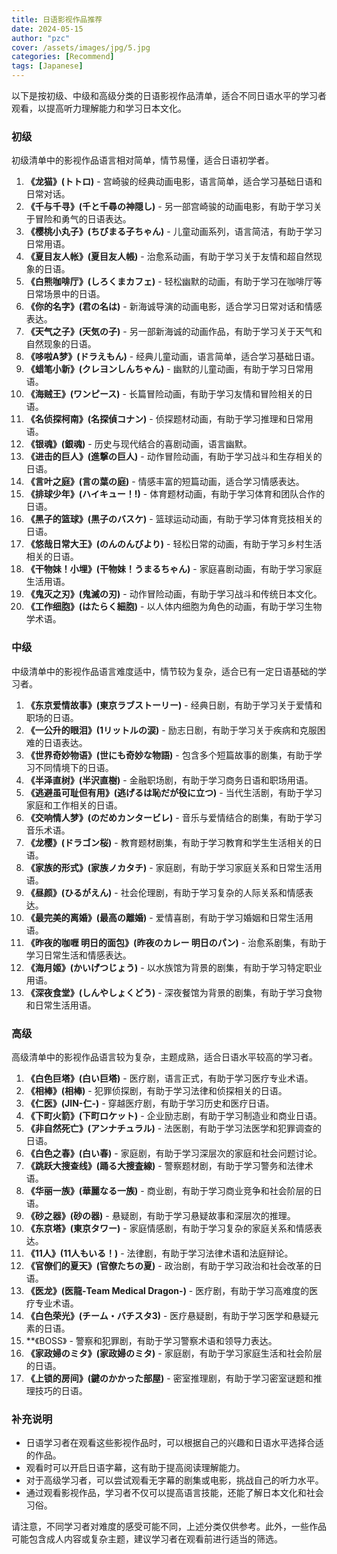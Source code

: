 ```yaml
---
title: 日语影视作品推荐
date: 2024-05-15
author: "pzc"
cover: /assets/images/jpg/5.jpg
categories: [Recommend]
tags: [Japanese]
---
```

以下是按初级、中级和高级分类的日语影视作品清单，适合不同日语水平的学习者观看，以提高听力理解能力和学习日本文化。

### 初级
初级清单中的影视作品语言相对简单，情节易懂，适合日语初学者。

1. **《龙猫》(トトロ)** - 宫崎骏的经典动画电影，语言简单，适合学习基础日语和日常对话。
2. **《千与千寻》(千と千尋の神隠し)** - 另一部宫崎骏的动画电影，有助于学习关于冒险和勇气的日语表达。
3. **《樱桃小丸子》(ちびまる子ちゃん)** - 儿童动画系列，语言简洁，有助于学习日常用语。
4. **《夏目友人帐》(夏目友人帳)** - 治愈系动画，有助于学习关于友情和超自然现象的日语。
5. **《白熊咖啡厅》(しろくまカフェ)** - 轻松幽默的动画，有助于学习在咖啡厅等日常场景中的日语。
6. **《你的名字》(君の名は)** - 新海诚导演的动画电影，适合学习日常对话和情感表达。
7. **《天气之子》(天気の子)** - 另一部新海诚的动画作品，有助于学习关于天气和自然现象的日语。
8. **《哆啦A梦》(ドラえもん)** - 经典儿童动画，语言简单，适合学习基础日语。
9. **《蜡笔小新》(クレヨンしんちゃん)** - 幽默的儿童动画，有助于学习日常用语。
10. **《海贼王》(ワンピース)** - 长篇冒险动画，有助于学习友情和冒险相关的日语。
11. **《名侦探柯南》(名探偵コナン)** - 侦探题材动画，有助于学习推理和日常用语。
12. **《银魂》(銀魂)** - 历史与现代结合的喜剧动画，语言幽默。
13. **《进击的巨人》(進撃の巨人)** - 动作冒险动画，有助于学习战斗和生存相关的日语。
14. **《言叶之庭》(言の葉の庭)** - 情感丰富的短篇动画，适合学习情感表达。
15. **《排球少年》(ハイキュー！!)** - 体育题材动画，有助于学习体育和团队合作的日语。
16. **《黑子的篮球》(黒子のバスケ)** - 篮球运动动画，有助于学习体育竞技相关的日语。
17. **《悠哉日常大王》(のんのんびより)** - 轻松日常的动画，有助于学习乡村生活相关的日语。
18. **《干物妹！小埋》(干物妹！うまるちゃん)** - 家庭喜剧动画，有助于学习家庭生活用语。
19. **《鬼灭之刃》(鬼滅の刃)** - 动作冒险动画，有助于学习战斗和传统日本文化。
20. **《工作细胞》(はたらく細胞)** - 以人体内细胞为角色的动画，有助于学习生物学术语。

### 中级
中级清单中的影视作品语言难度适中，情节较为复杂，适合已有一定日语基础的学习者。

1. **《东京爱情故事》(東京ラブストーリー)** - 经典日剧，有助于学习关于爱情和职场的日语。
2. **《一公升的眼泪》(1リットルの涙)** - 励志日剧，有助于学习关于疾病和克服困难的日语表达。
3. **《世界奇妙物语》(世にも奇妙な物語)** - 包含多个短篇故事的剧集，有助于学习不同情境下的日语。
4. **《半泽直树》(半沢直樹)** - 金融职场剧，有助于学习商务日语和职场用语。
5. **《逃避虽可耻但有用》(逃げるは恥だが役に立つ)** - 当代生活剧，有助于学习家庭和工作相关的日语。
7. **《交响情人梦》(のだめカンタービレ)** - 音乐与爱情结合的剧集，有助于学习音乐术语。
8. **《龙樱》(ドラゴン桜)** - 教育题材剧集，有助于学习教育和学生生活相关的日语。
9. **《家族的形式》(家族ノカタチ)** - 家庭剧，有助于学习家庭关系和日常生活用语。
10. **《昼颜》(ひるがえん)** - 社会伦理剧，有助于学习复杂的人际关系和情感表达。
11. **《最完美的离婚》(最高の離婚)** - 爱情喜剧，有助于学习婚姻和日常生活用语。
12. **《昨夜的咖喱 明日的面包》(昨夜のカレー 明日のパン)** - 治愈系剧集，有助于学习日常生活和情感表达。
13. **《海月姬》(かいげつじょう)** - 以水族馆为背景的剧集，有助于学习特定职业用语。
14. **《深夜食堂》(しんやしょくどう)** - 深夜餐馆为背景的剧集，有助于学习食物和日常生活用语。

### 高级
高级清单中的影视作品语言较为复杂，主题成熟，适合日语水平较高的学习者。

1. **《白色巨塔》(白い巨塔)** - 医疗剧，语言正式，有助于学习医疗专业术语。
2. **《相棒》(相棒)** - 犯罪侦探剧，有助于学习法律和侦探相关的日语。
3. **《仁医》(JIN-仁-)** - 穿越医疗剧，有助于学习历史和医疗日语。
4. **《下町火箭》(下町ロケット)** - 企业励志剧，有助于学习制造业和商业日语。
5. **《非自然死亡》(アンナチュラル)** - 法医剧，有助于学习法医学和犯罪调查的日语。
6. **《白色之春》(白い春)** - 家庭剧，有助于学习深层次的家庭和社会问题讨论。
7. **《跳跃大搜查线》(踊る大捜査線)** - 警察题材剧，有助于学习警务和法律术语。
8. **《华丽一族》(華麗なる一族)** - 商业剧，有助于学习商业竞争和社会阶层的日语。
9. **《砂之器》(砂の器)** - 悬疑剧，有助于学习悬疑故事和深层次的推理。
10. **《东京塔》(東京タワー)** - 家庭情感剧，有助于学习复杂的家庭关系和情感表达。
11. **《11人》(11人もいる！)** - 法律剧，有助于学习法律术语和法庭辩论。
12. **《官僚们的夏天》(官僚たちの夏)** - 政治剧，有助于学习政治和社会改革的日语。
13. **《医龙》(医龍-Team Medical Dragon-)** - 医疗剧，有助于学习高难度的医疗专业术语。
14. **《白色荣光》(チーム・バチスタ3)** - 医疗悬疑剧，有助于学习医学和悬疑元素的日语。
15. **《BOSS》 - 警察和犯罪剧，有助于学习警察术语和领导力表达。
16. **《家政婦のミタ》(家政婦のミタ)** - 家庭剧，有助于学习家庭生活和社会阶层的日语。
17. **《上锁的房间》(鍵のかかった部屋)** - 密室推理剧，有助于学习密室谜题和推理技巧的日语。

### 补充说明
- 日语学习者在观看这些影视作品时，可以根据自己的兴趣和日语水平选择合适的作品。
- 观看时可以开启日语字幕，这有助于提高阅读理解能力。
- 对于高级学习者，可以尝试观看无字幕的剧集或电影，挑战自己的听力水平。
- 通过观看影视作品，学习者不仅可以提高语言技能，还能了解日本文化和社会习俗。

请注意，不同学习者对难度的感受可能不同，上述分类仅供参考。此外，一些作品可能包含成人内容或复杂主题，建议学习者在观看前进行适当的筛选。